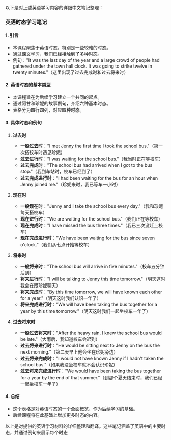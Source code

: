 以下是对上述英语学习内容的详细中文笔记整理：

### 英语时态学习笔记

#### 1. 引言
- 本课程聚焦于英语时态，特别是一些较难的时态。
- 通过课文学习，我们已经接触到了多种时态。
- 例句："It was the last day of the year and a large crowd of people had gathered under the town hall clock. It was going to strike twelve in twenty minutes."（这里出现了过去完成时和过去将来时）

#### 2. 英语时态的基本类型
- 本课程旨在为后续学习建立一个共同的起点。
- 通过阿甘和珍妮的故事例句，介绍六种基本时态。
- 表格分为四行四列，对应四种时态。

#### 3. 具体时态和例句
1. **过去时**
   - **一般过去时**："I met Jenny the first time I took the school bus."（第一次搭校车时遇见珍妮）
   - **过去进行时**："I was waiting for the school bus."（我当时正在等校车）
   - **过去完成时**："The school bus had arrived when I got to the bus stop."（我到车站时，校车已经到了）
   - **过去完成进行时**："I had been waiting for the bus for an hour when Jenny joined me."（珍妮来时，我已等车一小时）

2. **现在时**
   - **一般现在时**："Jenny and I take the school bus every day."（我和珍妮每天搭校车）
   - **现在进行时**："We are waiting for the school bus."（我们正在等校车）
   - **现在完成时**："I have missed the bus three times."（我已三次没赶上校车）
   - **现在完成进行时**："We have been waiting for the bus since seven o'clock."（我们从七点开始等校车）

3. **将来时**
   - **一般将来时**："The school bus will arrive in five minutes."（校车五分钟后到）
   - **将来进行时**："I will be talking to Jenny this time tomorrow."（明天这时我会在跟珍妮聊天）
   - **将来完成时**："By this time tomorrow, we will have known each other for a year."（明天这时我们认识一年了）
   - **将来完成进行时**："We will have been taking the bus together for a year by this time tomorrow."（明天这时我们一起坐校车一年了）

4. **过去将来时**
   - **一般过去将来时**："After the heavy rain, I knew the school bus would be late."（大雨后，我知道校车会迟到）
   - **过去将来进行时**："He would be sitting next to Jenny on the bus the next morning."（第二天早上他会坐在珍妮旁边）
   - **过去将来完成时**："I would not have known Jenny if I hadn't taken the school bus."（如果我没坐校车就不会认识珍妮）
   - **过去将来完成进行时**："We would have been taking the bus together for a year by the end of that summer."（到那个夏天结束时，我们已经一起坐校车一年了）

#### 4. 总结
- 这个表格是对英语时态的一个全面概览，作为后续学习的基础。
- 后续课程将在此基础上增加更多时态的内容。

以上是对提供的英语学习材料的详细整理和翻译。这些笔记涵盖了英语中的主要时态，并通过例句来展示每个时态